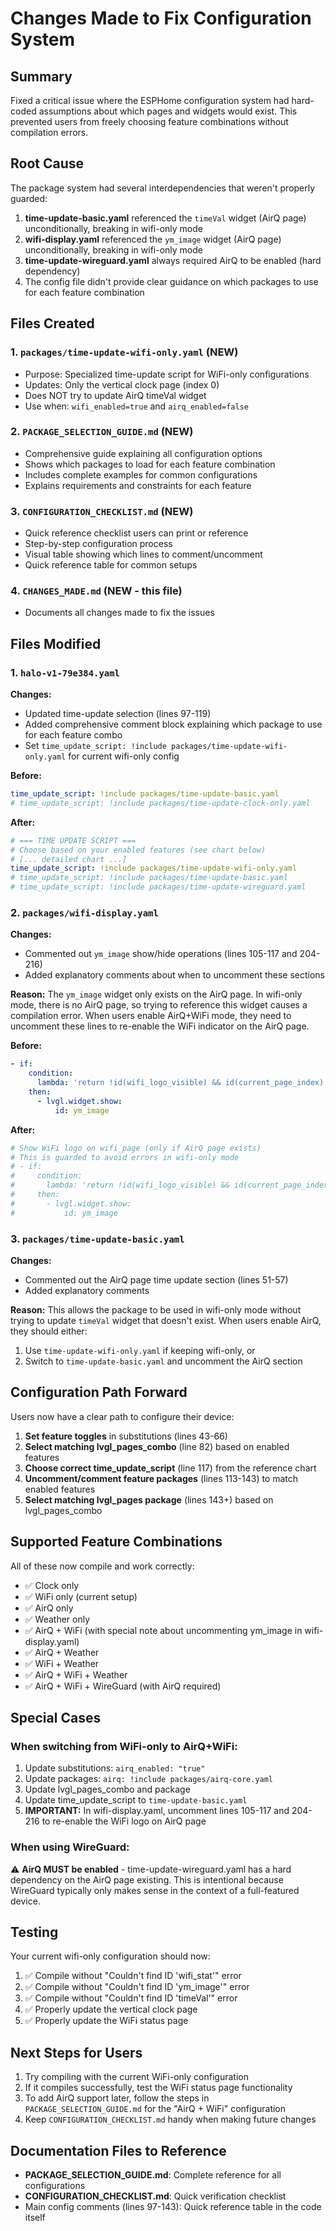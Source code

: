 # Changes Made to Fix Configuration System

## Summary

Fixed a critical issue where the ESPHome configuration system had hard-coded assumptions about which pages and widgets would exist. This prevented users from freely choosing feature combinations without compilation errors.

## Root Cause

The package system had several interdependencies that weren't properly guarded:

1. **time-update-basic.yaml** referenced the `timeVal` widget (AirQ page) unconditionally, breaking in wifi-only mode
2. **wifi-display.yaml** referenced the `ym_image` widget (AirQ page) unconditionally, breaking in wifi-only mode
3. **time-update-wireguard.yaml** always required AirQ to be enabled (hard dependency)
4. The config file didn't provide clear guidance on which packages to use for each feature combination

## Files Created

### 1. `packages/time-update-wifi-only.yaml` (NEW)
- Purpose: Specialized time-update script for WiFi-only configurations
- Updates: Only the vertical clock page (index 0)
- Does NOT try to update AirQ timeVal widget
- Use when: `wifi_enabled=true` and `airq_enabled=false`

### 2. `PACKAGE_SELECTION_GUIDE.md` (NEW)
- Comprehensive guide explaining all configuration options
- Shows which packages to load for each feature combination
- Includes complete examples for common configurations
- Explains requirements and constraints for each feature

### 3. `CONFIGURATION_CHECKLIST.md` (NEW)
- Quick reference checklist users can print or reference
- Step-by-step configuration process
- Visual table showing which lines to comment/uncomment
- Quick reference table for common setups

### 4. `CHANGES_MADE.md` (NEW - this file)
- Documents all changes made to fix the issues

## Files Modified

### 1. `halo-v1-79e384.yaml`
**Changes:**
- Updated time-update selection (lines 97-119)
- Added comprehensive comment block explaining which package to use for each feature combo
- Set `time_update_script: !include packages/time-update-wifi-only.yaml` for current wifi-only config

**Before:**
```yaml
time_update_script: !include packages/time-update-basic.yaml
# time_update_script: !include packages/time-update-clock-only.yaml
```

**After:**
```yaml
# === TIME UPDATE SCRIPT ===
# Choose based on your enabled features (see chart below)
# [... detailed chart ...]
time_update_script: !include packages/time-update-wifi-only.yaml
# time_update_script: !include packages/time-update-basic.yaml
# time_update_script: !include packages/time-update-wireguard.yaml
```

### 2. `packages/wifi-display.yaml`
**Changes:**
- Commented out `ym_image` show/hide operations (lines 105-117 and 204-216)
- Added explanatory comments about when to uncomment these sections

**Reason:**
The `ym_image` widget only exists on the AirQ page. In wifi-only mode, there is no AirQ page, so trying to reference this widget causes a compilation error. When users enable AirQ+WiFi mode, they need to uncomment these lines to re-enable the WiFi indicator on the AirQ page.

**Before:**
```yaml
- if:
    condition:
      lambda: 'return !id(wifi_logo_visible) && id(current_page_index) == 2;'
    then:
      - lvgl.widget.show:
          id: ym_image
```

**After:**
```yaml
# Show WiFi logo on wifi_page (only if AirQ page exists)
# This is guarded to avoid errors in wifi-only mode
# - if:
#     condition:
#       lambda: 'return !id(wifi_logo_visible) && id(current_page_index) == 2;'
#     then:
#       - lvgl.widget.show:
#           id: ym_image
```

### 3. `packages/time-update-basic.yaml`
**Changes:**
- Commented out the AirQ page time update section (lines 51-57)
- Added explanatory comments

**Reason:**
This allows the package to be used in wifi-only mode without trying to update `timeVal` widget that doesn't exist. When users enable AirQ, they should either:
1. Use `time-update-wifi-only.yaml` if keeping wifi-only, or
2. Switch to `time-update-basic.yaml` and uncomment the AirQ section

## Configuration Path Forward

Users now have a clear path to configure their device:

1. **Set feature toggles** in substitutions (lines 43-66)
2. **Select matching lvgl_pages_combo** (line 82) based on enabled features
3. **Choose correct time_update_script** (line 117) from the reference chart
4. **Uncomment/comment feature packages** (lines 113-143) to match enabled features
5. **Select matching lvgl_pages package** (lines 143+) based on lvgl_pages_combo

## Supported Feature Combinations

All of these now compile and work correctly:

- ✅ Clock only
- ✅ WiFi only (current setup)
- ✅ AirQ only
- ✅ Weather only
- ✅ AirQ + WiFi (with special note about uncommenting ym_image in wifi-display.yaml)
- ✅ AirQ + Weather
- ✅ WiFi + Weather
- ✅ AirQ + WiFi + Weather
- ✅ AirQ + WiFi + WireGuard (with AirQ required)

## Special Cases

### When switching from WiFi-only to AirQ+WiFi:

1. Update substitutions: `airq_enabled: "true"`
2. Update packages: `airq: !include packages/airq-core.yaml`
3. Update lvgl_pages_combo and package
4. Update time_update_script to `time-update-basic.yaml`
5. **IMPORTANT:** In wifi-display.yaml, uncomment lines 105-117 and 204-216 to re-enable the WiFi logo on AirQ page

### When using WireGuard:

⚠️ **AirQ MUST be enabled** - time-update-wireguard.yaml has a hard dependency on the AirQ page existing. This is intentional because WireGuard typically only makes sense in the context of a full-featured device.

## Testing

Your current wifi-only configuration should now:

1. ✅ Compile without "Couldn't find ID 'wifi_stat'" error
2. ✅ Compile without "Couldn't find ID 'ym_image'" error
3. ✅ Compile without "Couldn't find ID 'timeVal'" error
4. ✅ Properly update the vertical clock page
5. ✅ Properly update the WiFi status page

## Next Steps for Users

1. Try compiling with the current WiFi-only configuration
2. If it compiles successfully, test the WiFi status page functionality
3. To add AirQ support later, follow the steps in `PACKAGE_SELECTION_GUIDE.md` for the "AirQ + WiFi" configuration
4. Keep `CONFIGURATION_CHECKLIST.md` handy when making future changes

## Documentation Files to Reference

- **PACKAGE_SELECTION_GUIDE.md**: Complete reference for all configurations
- **CONFIGURATION_CHECKLIST.md**: Quick verification checklist
- Main config comments (lines 97-143): Quick reference table in the code itself
